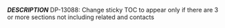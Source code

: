___DESCRIPTION___
DP-13088: Change sticky TOC to appear only if there are 3 or more sections not including related and contacts